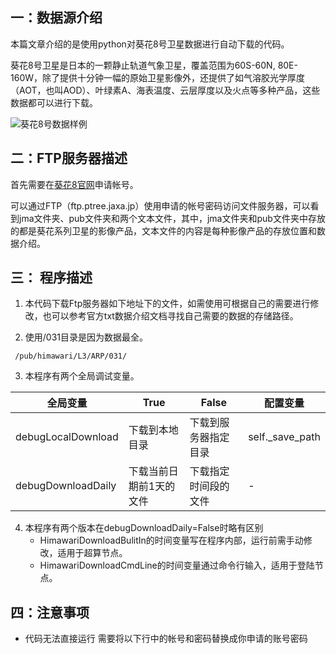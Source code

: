 ## 一：数据源介绍

本篇文章介绍的是使用python对葵花8号卫星数据进行自动下载的代码。

葵花8号卫星是日本的一颗静止轨道气象卫星，覆盖范围为60S-60N, 80E-160W，除了提供十分钟一幅的原始卫星影像外，还提供了如气溶胶光学厚度（AOT，也叫AOD）、叶绿素A、海表温度、云层厚度以及火点等多种产品，这些数据都可以进行下载。

<img src="https://nas.itrefer.com:5541/2022/11/25_Screenshot-2022-11-25%2010.55.58.png" alt="葵花8号数据样例" style="zoom:100%;" />


## 二：FTP服务器描述

首先需要在[葵花8官网](https://www.eorc.jaxa.jp/ptree/)申请帐号。

可以通过FTP（ftp.ptree.jaxa.jp）使用申请的帐号密码访问文件服务器，可以看到jma文件夹、pub文件夹和两个文本文件，其中，jma文件夹和pub文件夹中存放的都是葵花系列卫星的影像产品，文本文件的内容是每种影像产品的存放位置和数据介绍。

## 三： 程序描述

1. 本代码下载Ftp服务器如下地址下的文件，如需使用可根据自己的需要进行修改，也可以参考官方txt数据介绍文档寻找自己需要的数据的存储路径。

2. 使用/031目录是因为数据最全。

```
 /pub/himawari/L3/ARP/031/
```

3. 本程序有两个全局调试变量。

| 全局变量           | True                    | False                | 配置变量        |
| ------------------ | ----------------------- | -------------------- | --------------- |
| debugLocalDownload | 下载到本地目录          | 下载到服务器指定目录 | self._save_path |
| debugDownloadDaily | 下载当前日期前1天的文件 | 下载指定时间段的文件 | -               |

4. 本程序有两个版本在debugDownloadDaily=False时略有区别
   - HimawariDownloadBulitIn的时间变量写在程序内部，运行前需手动修改，适用于超算节点。
   - HimawariDownloadCmdLine的时间变量通过命令行输入，适用于登陆节点。

## 四：注意事项

-   代码无法直接运行 需要将以下行中的帐号和密码替换成你申请的账号密码
